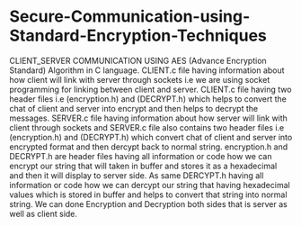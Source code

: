 # Secure-Communication-using-Standard-Encryption-Techniques
CLIENT_SERVER COMMUNICATION USING AES (Advance Encryption Standard) Algorithm in C language. 
CLIENT.c file having information about how client will link with server through sockets i.e we are using socket programming for linking between client and server.
CLIENT.c file having two header files i.e (encryption.h) and (DECRYPT.h) which helps to convert the chat of client and server into encrypt and then helps to decrypt the messages.
SERVER.c file having information about how server will link with client through sockets and SERVER.c file also contains two header files i.e (encryption.h) and (DECRYPT.h) which convert chat of client and server into encrypted format and then dercypt back to normal string. 
encryption.h and DECRYPT.h are header files having all information or code how we can encrypt our string that will taken in buffer and stores it as a hexadecimal and then it will display to server side.
As same DERCYPT.h having all information or code how we can dercypt our string that having hexadecimal values which is stored in buffer and helps to convert that string into normal string.
We can done Encryption and Decryption both sides that is server as well as client side. 
